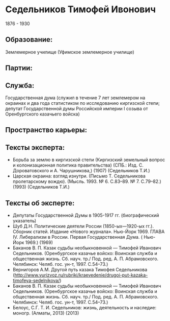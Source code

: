 # Седельников Тимофей Ивонович
1876 - 1930

## Образование:
Землемерное училище (Уфимское землемерное училище) 
## Партии:
## Служба:
Государственная дума (служил в течение 7 лет землемером на окраинах и два года статистиком по исследованию киргизской степи; депутат Государственной думы Российской империи I созыва от Оренбургского казачьего войска) 
## Пространство карьеры:
## Тексты эксперта:
* Борьба за землю в киргизской степи (Киргизский земельный вопрос и колонизационная политика правительства) (СПБ.: Изд. С. Дороватовского и А. Чарушникова,)  (1907)  (Седельников Т.И.) 
* Царская окраина: взгляд изнутри. (Письмо Т. Седельникова пролетарскому вождю). (Мысль. 1993. № 6. С.83–89. № 7. С.79–82.)  (1993)  (Седельников Т.И.) 
## Тексты об эксперте:
* Депутаты Государственной Думы в 1905-1917 гг. (биографический указатель)
* Шуб Д.Н. Политические деятели России (1850-ых—1920-ых гг.). Сборник статей. Издание  «Нового журнала». Нью-Йорк 1969. ГЛАВА IV. Либерализм в России. Первая Государственная Дума. ( Нью-Йорк 1969.)  (1969) 
* Баканов В. П. Казак судьбы необыкновенной — Тимофей Иванович Седельников. (Оренбургское казачье войско: Воинская служба и общественная жизнь. Сб. науч. тр./ Под. ред. А. П. Абрамовского. Челябинск: Челяб. гос. ун-т, 1997. С.54–73.) 
* Вернигоров А.М. Другой путь казака Тимофея Седельникова (http://www.vurizvoz.ru/rubriki/kraevedenie/drugoi-put-kazaka-timofeya-sedelnikova/) 
* Баканов В. П. Казак судьбы необыкновенной — Тимофей Иванович Седельников. (Оренбургское казачье войско: Воинская служба и общественная жизнь. Сб. науч. тр./ Под. ред. А. П. Абрамовского. Челябинск: Челяб. гос. ун-т, 1997. С.54–73.) 
* Белоус, С.Г. Т. И. Седельников: жизнь, деятельность и наследие: моногр. (Алматы, 2013)  (2013) 
